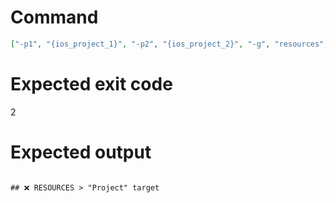 # Command
```json
["-p1", "{ios_project_1}", "-p2", "{ios_project_2}", "-g", "resources", "-t", "Project", "-f", "markdown"]
```

# Expected exit code
2

# Expected output
```

## ❌ RESOURCES > "Project" target



```
